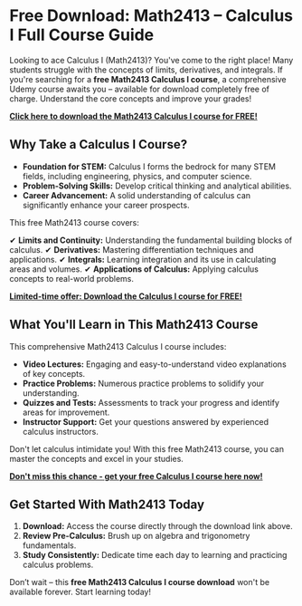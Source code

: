 # Free Download: Math2413 – Calculus I Full Course Guide

Looking to ace Calculus I (Math2413)? You've come to the right place! Many students struggle with the concepts of limits, derivatives, and integrals. If you're searching for a **free Math2413 Calculus I course**, a comprehensive Udemy course awaits you – available for download completely free of charge. Understand the core concepts and improve your grades!

[**Click here to download the Math2413 Calculus I course for FREE!**](https://udemywork.com/math2413)

## Why Take a Calculus I Course?

*   **Foundation for STEM:** Calculus I forms the bedrock for many STEM fields, including engineering, physics, and computer science.
*   **Problem-Solving Skills:** Develop critical thinking and analytical abilities.
*   **Career Advancement:** A solid understanding of calculus can significantly enhance your career prospects.

This free Math2413 course covers:

✔ **Limits and Continuity:** Understanding the fundamental building blocks of calculus.
✔ **Derivatives:** Mastering differentiation techniques and applications.
✔ **Integrals:** Learning integration and its use in calculating areas and volumes.
✔ **Applications of Calculus:** Applying calculus concepts to real-world problems.

[**Limited-time offer: Download the Calculus I course for FREE!**](https://udemywork.com/math2413)

## What You'll Learn in This Math2413 Course

This comprehensive Math2413 Calculus I course includes:

*   **Video Lectures:** Engaging and easy-to-understand video explanations of key concepts.
*   **Practice Problems:** Numerous practice problems to solidify your understanding.
*   **Quizzes and Tests:** Assessments to track your progress and identify areas for improvement.
*   **Instructor Support:** Get your questions answered by experienced calculus instructors.

Don't let calculus intimidate you! With this free Math2413 course, you can master the concepts and excel in your studies.

[**Don't miss this chance - get your free Calculus I course here now!**](https://udemywork.com/math2413)

## Get Started With Math2413 Today

1.  **Download:** Access the course directly through the download link above.
2.  **Review Pre-Calculus:** Brush up on algebra and trigonometry fundamentals.
3.  **Study Consistently:** Dedicate time each day to learning and practicing calculus problems.

Don’t wait – this **free Math2413 Calculus I course download** won't be available forever. Start learning today!

